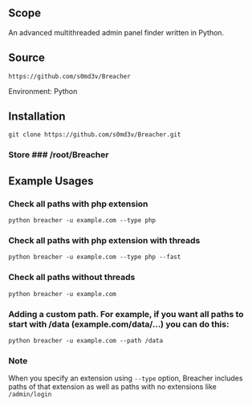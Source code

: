 ## Scope
An advanced multithreaded admin panel finder written in Python.


## Source
```
https://github.com/s0md3v/Breacher
```

Environment: Python

## Installation
```
git clone https://github.com/s0md3v/Breacher.git
```
### Store ### /root/Breacher

## Example Usages

### Check all paths with php extension
```
python breacher -u example.com --type php
```


### Check all paths with php extension with threads
```
python breacher -u example.com --type php --fast
```


### Check all paths without threads
```
python breacher -u example.com
```


### Adding a custom path. For example, if you want all paths to start with /data (example.com/data/...) you can do this:

```
python breacher -u example.com --path /data
```


### Note
When you specify an extension using `--type` option, Breacher includes paths of that extension as well as paths with no extensions like `/admin/login`



